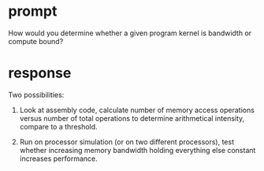 # prompt

How would you determine whether a given program kernel is bandwidth or compute bound?

# response

Two possibilities:

1. Look at assembly code, calculate number of memory access operations versus number of total operations to determine arithmetical intensity, compare to a threshold.

2. Run on processor simulation (or on two different processors), test whether increasing memory bandwidth holding everything else constant increases performance.